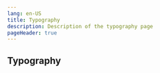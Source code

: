 ```yaml
---
lang: en-US
title: Typography
description: Description of the typography page
pageHeader: true
---
```


## Typography
